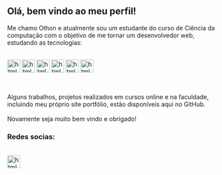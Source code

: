 ## Olá, bem vindo ao meu perfil!

<p>
  Me chamo Othon e atualmente sou um estudante do curso de Ciência da computação com o objetivo de me tornar um desenvolvedor web, estudando as tecnologias: 
</p>

<div style="display: inline_block"><br>
  <img align="center" alt="html" height="30"  src="https://img.shields.io/badge/HTML5-E34F26?style=for-the-badge&logo=html5&logoColor=white">  
  <img align="center" alt="html" height="30"  src="https://img.shields.io/badge/CSS3-1572B6?style=for-the-badge&logo=css3&logoColor=white"> 
  <img align="center" alt="html" height="30"  src="https://img.shields.io/badge/JavaScript-323330?style=for-the-badge&logo=javascript&logoColor=F7DF1E">
  <!--<img align="center" alt="html" height="30" src="https://img.shields.io/badge/Node.js-43853D?style=for-the-badge&logo=node.js&logoColor=white">-->
  <img align="center" alt="html" height="30" src="https://img.shields.io/badge/React-20232A?style=for-the-badge&logo=react&logoColor=61DAFB">
  <img align="center" alt="html" height="30"  src="https://img.shields.io/badge/Bootstrap-563D7C?style=for-the-badge&logo=bootstrap&logoColor=white">
  <img align="center" alt="html" height="30"  src="https://img.shields.io/badge/Sass-CC6699?style=for-the-badge&logo=sass&logoColor=white"><br><br>
  <!--<img align="center" alt="html" height="30"  src="https://img.shields.io/badge/jQuery-0769AD?style=for-the-badge&logo=jquery&logoColor=white">-->
  <!--<img align="center" alt="html" height="30" src="https://img.shields.io/badge/PHP-777BB4?style=for-the-badge&logo=php&logoColor=white">-->
  <!--<img align="center" alt="html" height="30" src="https://img.shields.io/badge/MySQL-00000F?style=for-the-badge&logo=mysql&logoColor=white">-->
</div>

<br>

<p>
  Alguns trabalhos, projetos realizados em cursos online e na faculdade, incluindo meu próprio site portfólio, estão disponíveis aqui no GitHub. <br><br>
  Novamente seja muito bem vindo e obrigado!
</p>

### Redes socias:

<div style="display: inline_block"><br>
  <a href="https://www.linkedin.com/in/othon-santos-35531b129/" target="_blank">
    <img align="center" alt="html" height="30"  src="https://img.shields.io/badge/LinkedIn-0077B5?style=for-the-badge&logo=linkedin&logoColor=white">
  </a>

</div>

